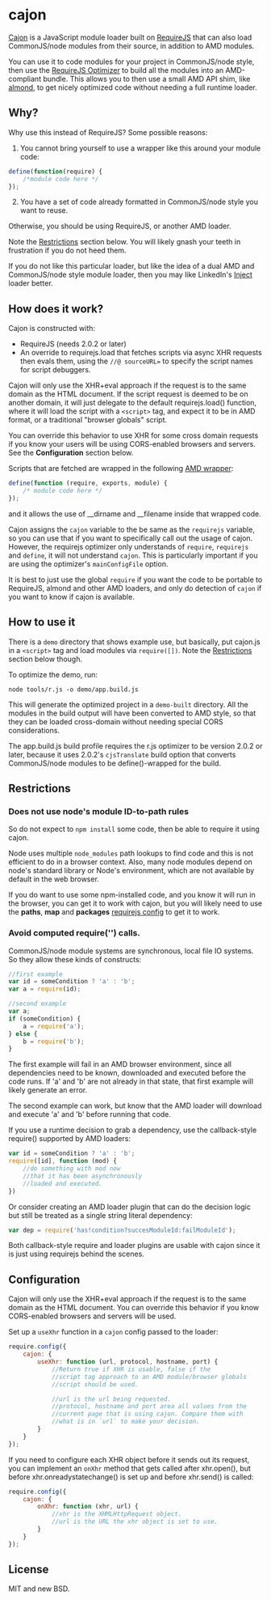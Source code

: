 # cajon

[Cajon](http://en.wikipedia.org/wiki/Caj%C3%B3n) is a JavaScript module loader built on
[RequireJS](https://github.com/jrburke/requirejs) that can also load
CommonJS/node modules from their source, in addition to AMD modules.

You can use it to code modules for your project in CommonJS/node style, then
use the [RequireJS Optimizer](http://requirejs.org/docs/optimizer.html) to
build all the modules into an AMD-compliant bundle. This allows you to
then use a small AMD API shim, like
[almond](https://github.com/jrburke/almond), to get nicely optimized code
without needing a full runtime loader.

## Why?

Why use this instead of RequireJS? Some possible reasons:

1) You cannot bring yourself to use a wrapper like this around your module
code:

```javascript
define(function(require) {
    /*module code here */
});
```

2) You have a set of code already formatted in CommonJS/node style you
want to reuse.

Otherwise, you should be using RequireJS, or another AMD loader.

Note the [Restrictions](#restrictions) section below. You will likely gnash your
teeth in frustration if you do not heed them.

If you do not like this particular loader, but like the idea of a
dual AMD and CommonJS/node style module loader, then you may like
LinkedIn's [Inject](https://github.com/linkedin/inject) loader better.

## How does it work?

Cajon is constructed with:

* RequireJS (needs 2.0.2 or later)
* An override to requirejs.load that fetches scripts via async
XHR requests then evals them, using the `//@ sourceURL=` to
specify the script names for script debuggers.

Cajon will only use the XHR+eval approach if the request is to the
same domain as the HTML document. If the script request is deemed to be on
another domain, it will just delegate to the default requirejs.load()
function, where it will load the script with a `<script>` tag, and expect it
to be in AMD format, or a traditional "browser globals" script.

You can override this behavior to use XHR for some cross domain requests if
you know your users will be using CORS-enabled browsers and servers.
See the **Configuration** section below.

Scripts that are fetched are wrapped in the following
[AMD wrapper](http://requirejs.org/docs/whyamd.html#sugar):

```javascript
define(function (require, exports, module) {
    /* module code here */
});
```

and it allows the use of __dirname and __filename inside that
wrapped code.

Cajon assigns the `cajon` variable to the be same as the `requirejs`
variable, so you can use that if you want to specifically call out the usage
of cajon. However, the requirejs optimizer only understands
of `require`, `requirejs` and `define`, it will not understand `cajon`. This is
particularly important if you are using the optimizer's `mainConfigFile`
option.

It is best to just use the global `require` if you want the code to be
portable to RequireJS, almond and other AMD loaders, and only do detection
of `cajon` if you want to know if cajon is available.

## How to use it

There is a `demo` directory that shows example use, but basically,
put cajon.js in a `<script>` tag and load modules via `require([])`.
Note the [Restrictions](#restrictions) section below though.

To optimize the demo, run:

    node tools/r.js -o demo/app.build.js

This will generate the optimized project in a `demo-built` directory. All
the modules in the build output will have been converted to AMD style, so
that they can be loaded cross-domain without needing special CORS
considerations.

The app.build.js build profile requires the r.js optimizer to be
version 2.0.2 or later, because it uses 2.0.2's `cjsTranslate` build option
that converts CommonJS/node modules to be define()-wrapped for the build.

## Restrictions

### Does not use node's module ID-to-path rules

So do not expect to `npm install` some code, then be able to require it
using cajon.

Node uses multiple `node_modules` path lookups to find code and this is not
efficient to do in a browser context. Also, many node modules depend on
node's standard library or Node's environment, which are not available by
default in the web browser.

If you do want to use some npm-installed code, and you know it will run
in the browser, you can get it to work with cajon, but you will likely
need to use the **paths**, **map** and **packages**
[requirejs config](http://requirejs.org/docs/api.html#config) to get it to
work.

### Avoid computed require('') calls.

CommonJS/node module systems are synchronous, local file IO systems. So
they allow these kinds of constructs:

```javascript
//first example
var id = someCondition ? 'a' : 'b';
var a = require(id);

//second example
var a;
if (someCondition) {
    a = require('a');
} else {
    b = require('b');
}
```

The first example will fail in an AMD browser environment, since all
dependencies need to be known, downloaded and executed before the code
runs. If 'a' and 'b' are not already in that state, that first example
will likely generate an error.

The second example can work, but know that the AMD loader will download
and execute 'a' and 'b' before running that code.

If you use a runtime decision to grab a dependency, use the callback-style
require() supported by AMD loaders:

```javascript
var id = someCondition ? 'a' : 'b';
require([id], function (mod) {
    //do something with mod now
    //that it has been asynchronously
    //loaded and executed.
})
```

Or consider creating an AMD loader plugin that can do the decision logic
but still be treated as a single string literal dependency:

```javascript
var dep = require('has!condition?succesModuleId:failModuleId');
```

Both callback-style require and loader plugins are usable with cajon
since it is just using requirejs behind the scenes.

## Configuration

Cajon will only use the XHR+eval approach if the request is to the
same domain as the HTML document. You can override this behavior
if you know CORS-enabled browsers and servers will be used.

Set up a `useXhr` function in a `cajon` config passed to the loader:

```javascript
require.config({
    cajon: {
        useXhr: function (url, protocol, hostname, port) {
            //Return true if XHR is usable, false if the
            //script tag approach to an AMD module/browser globals
            //script should be used.

            //url is the url being requested.
            //protocol, hostname and port area all values from the
            //current page that is using cajon. Compare them with
            //what is in `url` to make your decision.
        }
    }
});
```

If you need to configure each XHR object before it sends out its request,
you can implement an `onXhr` method that gets called after xhr.open(), but
before xhr.onreadystatechange() is set up and before xhr.send() is called:

```javascript
require.config({
    cajon: {
        onXhr: function (xhr, url) {
            //xhr is the XHMLHttpRequest object.
            //url is the URL the xhr object is set to use.
        }
    }
});
```

## License

MIT and new BSD.


